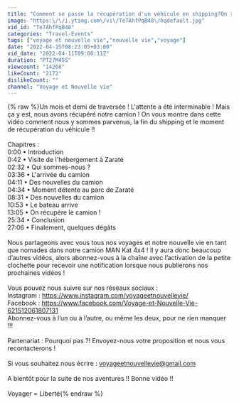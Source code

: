 ```yaml
---
title: "Comment se passe la récupération d'un véhicule en shipping?On récupère le camion au port de Zaraté51"
image: "https:\/\/i.ytimg.com\/vi\/Te7AhfPqB48\/hqdefault.jpg"
vid_id: "Te7AhfPqB48"
categories: "Travel-Events"
tags: ["voyage et nouvelle vie","nouvelle vie","voyage"]
date: "2022-04-15T08:23:05+03:00"
vid_date: "2022-04-11T09:00:11Z"
duration: "PT27M45S"
viewcount: "14268"
likeCount: "2172"
dislikeCount: ""
channel: "Voyage et Nouvelle vie"
---
```

{% raw %}Un mois et demi de traversée ! L'attente a été interminable ! Mais ça y est, nous avons récupéré notre camion !  On vous montre dans cette vidéo comment nous y sommes parvenus, la fin du shipping et le moment de récupération du véhicule !!<br /><br />Chapitres :<br />0:00 • Introduction<br />0:42 • Visite de l'hébergement à Zaraté<br />02:32 • Qui sommes-nous ?<br />03:36 • L'arrivée du camion<br />04:11 • Des nouvelles du camion<br />04:34 • Moment détente au parc de Zaraté<br />08:31 • Des nouvelles du camion<br />10:53 • Le bateau arrive<br />13:05 • On récupère le camion !<br />25:34 • Conclusion<br />27:06 • Finalement, quelques dégâts<br /><br />Nous partageons avec vous tous nos voyages et notre nouvelle vie en tant que nomades dans notre camion MAN Kat 4x4 ! Il y aura donc beaucoup d’autres vidéos, alors abonnez-vous à la chaîne avec l’activation de la petite clochette pour recevoir une notification lorsque nous publierons nos prochaines vidéos !<br /><br />Vous pouvez nous suivre sur nos réseaux sociaux :<br />Instagram : <a rel="nofollow" target="blank" href="https://www.instagram.com/voyageetnouvellevie/">https://www.instagram.com/voyageetnouvellevie/</a><br />Facebook :  <a rel="nofollow" target="blank" href="https://www.facebook.com/Voyage-et-Nouvelle-Vie-621512061807131">https://www.facebook.com/Voyage-et-Nouvelle-Vie-621512061807131</a><br />Abonnez-vous à l’un ou à l’autre, ou même les deux, pour ne rien manquer !!!<br /><br />Partenariat : Pourquoi pas ?! Envoyez-nous votre proposition et nous vous recontacterons !<br /><br />Si vous souhaitez nous écrire : voyageetnouvellevie@gmail.com<br /><br />A bientôt pour la suite de nos aventures !! Bonne vidéo !!<br /><br />Voyager = Liberté{% endraw %}
